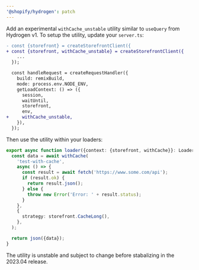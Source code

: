 ```yaml
---
'@shopify/hydrogen': patch
---
```


Add an experimental `withCache_unstable` utility similar to `useQuery` from Hydrogen v1. To setup the utility, update your `server.ts`:

```diff
- const {storefront} = createStorefrontClient({
+ const {storefront, withCache_unstable} = createStorefrontClient({
    ...
  });

  const handleRequest = createRequestHandler({
    build: remixBuild,
    mode: process.env.NODE_ENV,
    getLoadContext: () => ({
      session,
      waitUntil,
      storefront,
      env,
+     withCache_unstable,
    }),
  });
```

Then use the utility within your loaders:

```ts
export async function loader({context: {storefront, withCache}}: LoaderArgs) {
  const data = await withCache(
    'test-with-cache',
    async () => {
      const result = await fetch('https://www.some.com/api');
      if (result.ok) {
        return result.json();
      } else {
        throw new Error('Error: ' + result.status);
      }
    },
    {
      strategy: storefront.CacheLong(),
    },
  );

  return json({data});
}
```

The utility is unstable and subject to change before stabalizing in the 2023.04 release.
